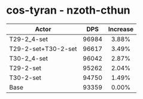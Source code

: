 # cos-tyran - nzoth-cthun
| Actor | DPS | Increase |
|---|:---:|:---:|
|T29-2_4-set|96984|3.88%|
|T29-2-set+T30-2-set|96617|3.49%|
|T30-2_4-set|96042|2.87%|
|T29-2-set|95262|2.04%|
|T30-2-set|94750|1.49%|
|Base|93359|0.00%|
